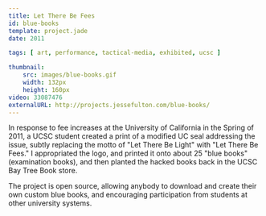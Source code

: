 ```yaml
---
title: Let There Be Fees
id: blue-books
template: project.jade
date: 2011

tags: [ art, performance, tactical-media, exhibited, ucsc ]

thumbnail:
    src: images/blue-books.gif
    width: 132px
    height: 160px
video: 33087476
externalURL: http://projects.jessefulton.com/blue-books/
---
```


In response to fee increases at the University of California in the Spring of 2011, a UCSC student created a print of a modified UC seal addressing the issue, subtly replacing the motto of "Let There Be Light" with "Let There Be Fees." I appropriated the logo, and printed it onto about 25 "blue books" (examination books), and then planted the hacked books back in the UCSC Bay Tree Book store.
  
The project is open source, allowing anybody to download and create their own custom blue books, and encouraging participation from students at other university systems.
